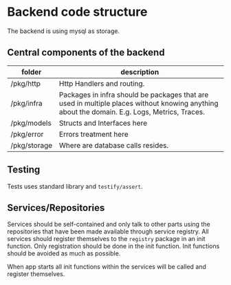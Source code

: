 # Backend code structure

The backend is using mysql as storage. 

## Central components of the backend

| folder | description |
| ------- | ----------- |
| /pkg/http | Http Handlers and routing. |
| /pkg/infra | Packages in infra should be packages that are used in multiple places without knowing anything about the domain. E.g. Logs, Metrics, Traces. |
| /pkg/models | Structs and Interfaces here  |
| /pkg/error | Errors treatment here |
| /pkg/storage | Where are database calls resides. |

## Testing

Tests uses standard library and `testify/assert`.

## Services/Repositories

Services should be self-contained and only talk to other parts using the repositories that have been made available through service registry. All services should register themselves to the `registry` package in an init function. Only registration should be done in the init function. Init functions should be avoided as much as possible.

When app starts all init functions within the services will be called and register themselves.